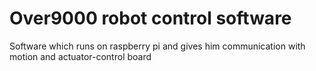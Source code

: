 # Over9000 robot control software

Software which runs on raspberry pi and gives him communication
with motion and actuator-control board
